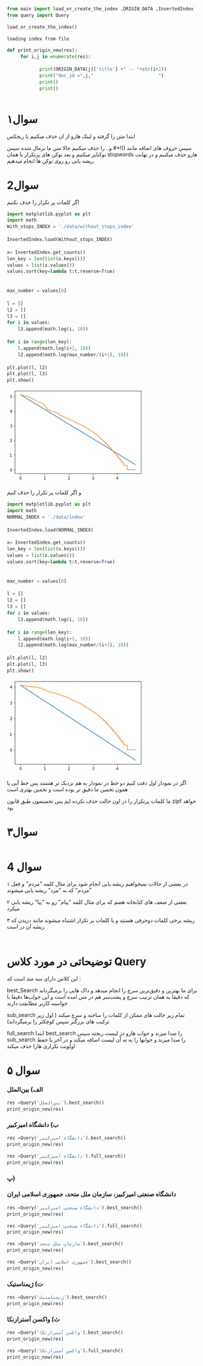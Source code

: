 ```python
from main import load_or_create_the_index ,ORIGIN_DATA ,InvertedIndex
from query import Query
```


```python
load_or_create_the_index()
```

    loading index from file



```python
def print_origin_new(res):
     for i,j in enumerate(res):
            
            print(ORIGIN_DATA[j]['title'] +" -- "+str(i+1))
            print("doc_id =",j,"                        ")
            print()
            print()
        
```

# سوال۱ 
ابتدا متن را گرفته و لینک هارو از ان حذف میکنیم با ریجکس

سپس حروف های اضافه مانند ()!*# و.. را حذف میکنیم
حالا متن ما نرمال شده
سپس توکنایز میکنیم 
و بعد توکن های پرتکرار یا همان stopwords هارو حذف میکنیم و در نهایت  ریشه یابی رو روی توکن ها انجام میدهیم

# سوال2 
اگر  کلمات پر تکرار را حذف نکنیم


```python
import matplotlib.pyplot as plt
import math
With_stops_INDEX = './data/without_stops_index'

InvertedIndex.load(Without_stops_INDEX)

x= InvertedIndex.get_counts()
len_key = len(list(x.keys()))
values = list(x.values())
values.sort(key=lambda t:t,reverse=True)


max_number = values[0]

l = []
l2 = []
l3 = []
for i in values:
    l3.append(math.log(i, 10))

for i in range(len_key):
    l.append(math.log(i+1, 10))
    l2.append(math.log(max_number/(i+1), 10))

plt.plot(l, l2)
plt.plot(l, l3)
plt.show()


```


    
![png](README_files/README_5_0.png)
    


و اگر  کلمات پر تکرار را حذف کنیم


```python
import matplotlib.pyplot as plt
import math
NORMAL_INDEX = './data/index'

InvertedIndex.load(NORMAL_INDEX)

x= InvertedIndex.get_counts()
len_key = len(list(x.keys()))
values = list(x.values())
values.sort(key=lambda t:t,reverse=True)


max_number = values[0]

l = []
l2 = []
l3 = []
for i in values:
    l3.append(math.log(i, 10))

for i in range(len_key):
    l.append(math.log(i+1, 10))
    l2.append(math.log(max_number/(i+1), 10))

plt.plot(l, l2)
plt.plot(l, l3)
plt.show()


```


    
![png](README_files/README_7_0.png)
    


اگر در نمودار اول دقت کنیم دو خط در نمودار به هم نزدیک تر هستند پس خط آبی یا همون تخمین ما دقیق تر بوده است و تخمین بهتری است

ما کلمات پرتکرار را در اون حالت حذف نکرده ایم پس تخمینمون طبق قانون zipf خواهد بود

# سوال۳


```python

```

# سوال 4

۱ در بعضی از حالات نمیخواهیم ریشه یابی انجام شود برای مثال کلمه "مردم" و فعل "مردم" که به "مرد" ریشه یابی میشوند

۲ بعضی از   ضعف های کتابخانه هضم که برای مثال کلمه "پیام" رو به "پیا" ریشه یابی میکرد

۳ ریشه برخی کلمات دوحرفی  هستند و با کلمات پر تکرار اشتباه میشوند مانند دریدن که ریشه آن در است


```python

```


```python

```

# توضیحاتی در مورد کلاس  Query

این کلاس دارای سه متد است که :

best_Search برای ما بهترین و دقیق‌ترین سرچ را انجام میدهد و داک هایی را برمیگرداند که دقیقا به همان ترتیب سرچ و پشت‌سر هم در متن امده است و این جواب‌ها دقیقا با خواسته کاربر مطابقت دارند

sub_search تمام زیر حالت های ممکن از کلمات را ساخته و سرچ میکند ( اول زیر ترکیب های بزرگتر سپس کوچکتر را برمیگرداند)

full_search ابتدا best_search را صدا میزند و جواب هارو در لیست ریخته سپس sub_search  را صدا میزند و جوابها را به ته آن لیست اضافه میکند و در آخر با حفظ اولویت تکراری هارا حذف میکند

# سوال ۵

###   الف) بین‌الملل


```python
res =Query('بین‌الملل').best_search()
print_origin_new(res)
```

###   ب) دانشگاه امیرکبیر


```python
res =Query('دانشگاه امیرکبیر').best_search()
print_origin_new(res)
```


```python
res =Query('دانشگاه امیرکبیر').full_search()
print_origin_new(res)
```

### پ)
### دانشگاه صنعتی امیرکبیر، سازمان ملل متحد، جمهوری اسلامی ایران


```python
res =Query('دانشگاه صنعتی امیرکبیر').best_search()
print_origin_new(res)
```


```python
res =Query('دانشگاه صنعتی امیرکبیر').full_search()
print_origin_new(res)
```


```python
res =Query('سازمان ملل متحد').best_search()
print_origin_new(res)
```


```python
res =Query('جمهوری اسلامی ایران').best_search()
print_origin_new(res)
```

###   ت) ژیمناستیک 


```python
res =Query('ژیمناستیک').best_search()
print_origin_new(res)
```

###   ث) واکسن آسترازنکا 


```python
res =Query('واکسن آسترازنکا').best_search()
print_origin_new(res)

```


```python
res =Query('واکسن آسترازنکا').full_search()
print_origin_new(res)

```


```python

```
